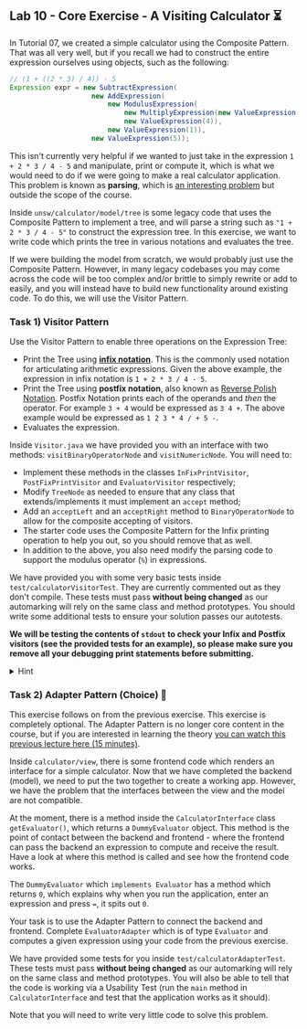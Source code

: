 ## Lab 10 - Core Exercise - A Visiting Calculator ⏳

In Tutorial 07, we created a simple calculator using the Composite Pattern. That was all very well, but if you recall we had to construct the entire expression ourselves using objects, such as the following:

```java
// (1 + ((2 * 3) / 4)) - 5
Expression expr = new SubtractExpression(
                    new AddExpression(
                        new ModulusExpression(
                            new MultiplyExpression(new ValueExpression(2), new ValueExpression(3)), 
                            new ValueExpression(4)), 
                        new ValueExpression(1)), 
                    new ValueExpression(5));
```

This isn't currently very helpful if we wanted to just take in the expression `1 + 2 * 3 / 4 - 5` and manipulate, print or compute it, which is what we would need to do if we were going to make a real calculator application. This problem is known as **parsing**, which is [an interesting problem](https://en.wikipedia.org/wiki/Parsing) but outside the scope of the course.

Inside `unsw/calculator/model/tree` is some legacy code that uses the Composite Pattern to implement a tree, and will parse a string such as `"1 + 2 * 3 / 4 - 5"`  to construct the expression tree. In this exercise, we want to write code which prints the tree in various notations and evaluates the tree.

If we were building the model from scratch, we would probably just use the Composite Pattern. However, in many legacy codebases you may come across the code will be too complex and/or brittle to simply rewrite or add to easily, and you will instead have to build new functionality around existing code. To do this, we will use the Visitor Pattern.

### Task 1) Visitor Pattern

Use the Visitor Pattern to enable three operations on the Expression Tree:

* Print the Tree using [**infix notation**](https://en.wikipedia.org/wiki/Infix_notation). This is the commonly used notation for articulating arithmetic expressions. Given the above example, the expression in infix notation is `1 + 2 * 3 / 4 - 5`.
* Print the Tree using **postfix notation**, also known as [Reverse Polish Notation](https://en.wikipedia.org/wiki/Reverse_Polish_notation). Postfix Notation prints each of the operands and *then* the operator. For example `3 + 4` would be expressed as `3 4 +`. The above example would be expressed as `1 2 3 * 4 / + 5 -`.
* Evaluates the expression.

Inside `Visitor.java` we have provided you with an interface with two methods: `visitBinaryOperatorNode` and `visitNumericNode`. You will need to:
* Implement these methods in the classes `InFixPrintVisitor`, `PostFixPrintVisitor` and `EvaluatorVisitor` respectively;
* Modify `TreeNode` as needed to ensure that any class that extends/implements it must implement an `accept` method;
* Add an `acceptLeft` and an `acceptRight` method to `BinaryOperatorNode` to allow for the composite accepting of visitors.
* The starter code uses the Composite Pattern for the Infix printing operation to help you out, so you should remove that as well.
* In addition to the above, you also need modify the parsing code to support the modulus operator (`%`) in expressions.

We have provided you with some very basic tests inside `test/calculatorVisitorTest`. They are currently commented out as they don't compile. These tests must pass **without being changed** as our automarking will rely on the same class and method prototypes. You should write some additional tests to ensure your solution passes our autotests.

**We will be testing the contents of `stdout` to check your Infix and Postfix visitors (see the provided tests for an example), so please make sure you remove all your debugging print statements before submitting.**

<details>
<summary>Hint</summary>

In `EvaluatorVisitor`, you may wish to make use of a data structure to help you evaluate the expression.

</details>


### Task 2) Adapter Pattern (Choice) 🔌

This exercise follows on from the previous exercise. This exercise is completely optional. The Adapter Pattern is no longer core content in the course, but if you are interested in learning the theory [you can watch this previous lecture here (15 minutes)](https://web.microsoftstream.com/video/61ffccd3-8196-4ecb-8aa6-9aa5e26b667a?st=5533).

Inside `calculator/view`, there is some frontend code which renders an interface for a simple calculator. Now that we have completed the backend (model), we need to put the two together to create a working app. However, we have the problem that the interfaces between the view and the model are not compatible.

At the moment, there is a method inside the `CalculatorInterface` class `getEvaluator()`, which returns a `DummyEvaluator` object. This method is the point of contact between the backend and frontend - where the frontend can pass the backend an expression to compute and receive the result. Have a look at where this method is called and see how the frontend code works.

The `DummyEvaluator` which `implements Evaluator` has a method which returns `0`, which explains why when you run the application, enter an expression and press `=`, it spits out `0`. 

Your task is to use the Adapter Pattern to connect the backend and frontend. Complete `EvaluatorAdapter` which is of type `Evaluator` and computes a given expression using your code from the previous exercise.

We have provided some tests for you inside `test/calculatorAdapterTest`. These tests must pass **without being changed** as our automarking will rely on the same class and method prototypes. You will also be able to tell that the code is working via a Usability Test (run the `main` method in `CalculatorInterface` and test that the application works as it should).

Note that you will need to write very little code to solve this problem.